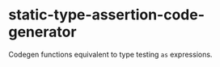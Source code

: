 # static-type-assertion-code-generator

Codegen functions equivalent to type testing `as` expressions.
